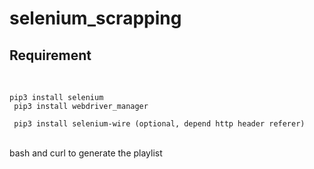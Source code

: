 # selenium_scrapping
<h2><strong>Requirement </strong></h2><br/>

<code>pip3 install selenium </br>
pip3 install webdriver_manager </br>
pip3 install selenium-wire (optional, depend http header referer)
</code> </br>

bash and curl to generate the playlist
